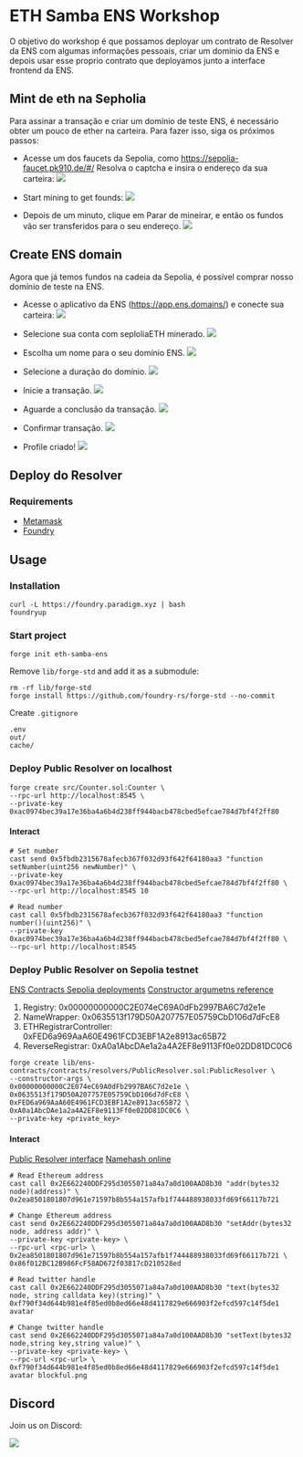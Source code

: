 # ETH Samba ENS Workshop
O objetivo do workshop é que possamos deployar um contrato de Resolver da ENS com algumas informações pessoais, criar um domínio da ENS e depois usar esse proprio contrato que deployamos junto a interface frontend da ENS.

## Mint de eth na Sepholia
Para assinar a transação e criar um domínio de teste ENS, é necessário obter um pouco de ether na carteira. Para fazer isso, siga os próximos passos:

- Acesse um dos faucets da Sepolia, como https://sepolia-faucet.pk910.de/#/
Resolva o captcha e insira o endereço da sua carteira:
![](<images/get sepholia eth.png>)

- Start mining to get founds:
![](<images/start mining eth.png>)

- Depois de um minuto, clique em Parar de mineirar, e então os fundos vão ser transferidos para o seu endereço.
![](<images/mining result.png>)


## Create ENS domain

Agora que já temos fundos na cadeia da Sepolia, é possível comprar nosso domínio de teste na ENS.

- Acesse o aplicativo da ENS (https://app.ens.domains/) e conecte sua carteira:
![](<images/connect metamask at ens.png>)

- Selecione sua conta com seploliaETH minerado.
![](<images/connect metamask 2.0.png>)

- Escolha um nome para o seu domínio ENS.
![](<images/select ens name.png>)

- Selecione a duração do domínio.
![](<images/domain time.png>)

- Inicie a transação.
![](<images/start transaction.png>)

- Aguarde a conclusão da transação.
![](<images/waiting transaction.png>)

- Confirmar transação.
![](<images/confirm transaction again.png>)


- Profile criado!
![](cimages/reated.png)


## Deploy do Resolver


### Requirements

- [Metamask](https://metamask.io)
- [Foundry](https://book.getfoundry.sh/)

## Usage

### Installation

```shell
curl -L https://foundry.paradigm.xyz | bash
foundryup
```

### Start project

```shell
forge init eth-samba-ens
```

Remove `lib/forge-std` and add it as a submodule:

```shell
rm -rf lib/forge-std
forge install https://github.com/foundry-rs/forge-std --no-commit 
```

Create `.gitignore`

```gitignore
.env
out/
cache/
```

### Deploy Public Resolver on localhost

```shell
forge create src/Counter.sol:Counter \
--rpc-url http://localhost:8545 \
--private-key 0xac0974bec39a17e36ba4a6b4d238ff944bacb478cbed5efcae784d7bf4f2ff80
```

#### Interact

```shell
# Set number
cast send 0x5fbdb2315678afecb367f032d93f642f64180aa3 "function setNumber(uint256 newNumber)" \
--private-key 0xac0974bec39a17e36ba4a6b4d238ff944bacb478cbed5efcae784d7bf4f2ff80 \
--rpc-url http://localhost:8545 10

# Read number
cast call 0x5fbdb2315678afecb367f032d93f642f64180aa3 "function number()(uint256)" \
--private-key 0xac0974bec39a17e36ba4a6b4d238ff944bacb478cbed5efcae784d7bf4f2ff80 \
--rpc-url http://localhost:8545
```

### Deploy Public Resolver on Sepolia testnet

[ENS Contracts Sepolia deployments](https://github.com/ensdomains/ens-contracts/tree/staging/deployments/sepolia)
[Constructor argumetns reference](https://github.com/ensdomains/ens-contracts/blob/staging/deploy/resolvers/00_deploy_public_resolver.ts)

1. Registry: 0x00000000000C2E074eC69A0dFb2997BA6C7d2e1e
2. NameWrapper: 0x0635513f179D50A207757E05759CbD106d7dFcE8
3. ETHRegistrarController: 0xFED6a969AaA60E4961FCD3EBF1A2e8913ac65B72
4. ReverseRegistrar: 0xA0a1AbcDAe1a2a4A2EF8e9113Ff0e02DD81DC0C6

```shell
forge create lib/ens-contracts/contracts/resolvers/PublicResolver.sol:PublicResolver \
--constructor-args \
0x00000000000C2E074eC69A0dFb2997BA6C7d2e1e \
0x0635513f179D50A207757E05759CbD106d7dFcE8 \
0xFED6a969AaA60E4961FCD3EBF1A2e8913ac65B72 \
0xA0a1AbcDAe1a2a4A2EF8e9113Ff0e02DD81DC0C6 \
--private-key <private_key>
```

#### Interact

[Public Resolver interface](https://docs.ens.domains/resolvers/interfaces)
[Namehash online](https://swolfeyes.github.io/ethereum-namehash-calculator/)

```shell
# Read Ethereum address
cast call 0x2E662240DDF295d3055071a84a7a0d100AAD8b30 "addr(bytes32 node)(address)" \
0x2ea8501801807d961e71597b8b554a157afb1f744488938033fd69f66117b721

# Change Ethereum address
cast send 0x2E662240DDF295d3055071a84a7a0d100AAD8b30 "setAddr(bytes32 node, address addr)" \
--private-key <private-key> \
--rpc-url <rpc-url> \
0x2ea8501801807d961e71597b8b554a157afb1f744488938033fd69f66117b721 \
0x86f012BC12B986FcF58AD672f03817cD210528ed

# Read twitter handle
cast call 0x2E662240DDF295d3055071a84a7a0d100AAD8b30 "text(bytes32 node, string calldata key)(string)" \
0xf790f34d644b981e4f85ed0b8ed66e48d4117829e666903f2efcd597c14f5de1 avatar

# Change twitter handle
cast send 0x2E662240DDF295d3055071a84a7a0d100AAD8b30 "setText(bytes32 node,string key,string value)" \
--private-key <private-key> \
--rpc-url <rpc-url> \
0xf790f34d644b981e4f85ed0b8ed66e48d4117829e666903f2efcd597c14f5de1 avatar blockful.png
```

## Discord

Join us on Discord:

![](images/qr-code.png)